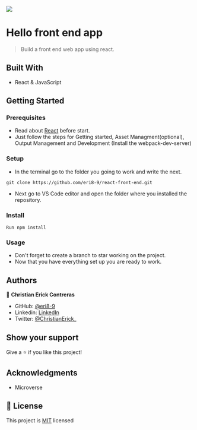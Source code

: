![](https://img.shields.io/badge/Microverse-blueviolet)

# Hello front end app

> Build a front end web app using react.

## Built With

- React & JavaScript

## Getting Started

### Prerequisites
  - Read about [React](https://reactjs.org/docs/getting-started.html) before start.
  - Just follow the steps for Getting started, Asset Managment(optional), Output Management and Development (Install the webpack-dev-server)

### Setup

  - In the terminal go to the folder you going to work and write the next. 
  ```
  git clone https://github.com/eri8-9/react-front-end.git
  ```
  - Next go to VS Code editor and open the folder where you installed the repository.

### Install

  ```
  Run npm install
  ```
### Usage
  - Don't forget to create a branch to star working on the project.
  - Now that you have everything set up you are ready to work.

## Authors

👤 **Christian Erick Contreras**

- GitHub: [@eri8-9](https://github.com/eri8-9)
- Linkedin: [LinkedIn](https:linkedin.com/in/christian-erick-contreras-9945b820b)
- Twitter: [@ChristianErick_](https://twitter.com/ChristianErick_)

## Show your support

Give a ⭐️ if you like this project!

## Acknowledgments

- Microverse

## 📝 License

This project is [MIT](./LICENSE) licensed